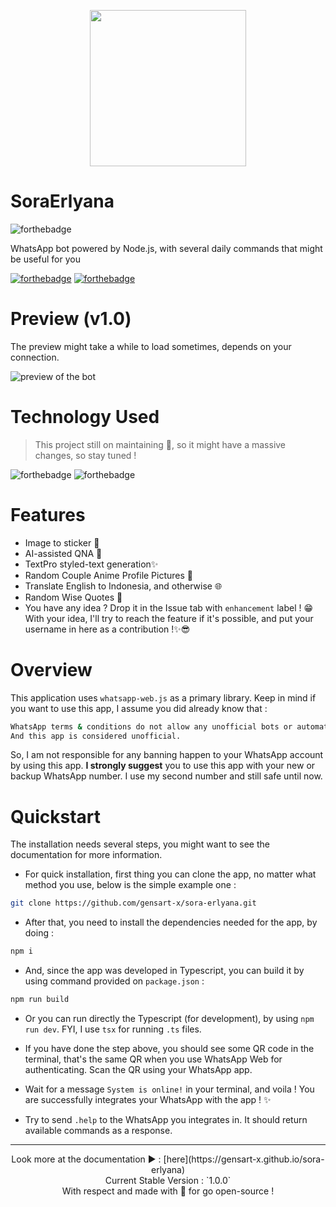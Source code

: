 <p align="center">
    <img width="250" height="250" src="https://i.ibb.co/7y1v1q4/hour.png">
</p>

# SoraErlyana

![forthebadge](https://img.shields.io/github/last-commit/gensart-x/sora-erlyana/main?display_timestamp=author&style=for-the-badge&logo=github&link=https%3A%2F%2Fgithub.com%2Fgensart-x%2Fsora-erlyana)

WhatsApp bot powered by Node.js, with several daily commands that might be useful for you

[![forthebadge](https://forthebadge.com/images/badges/powered-by-electricity.png)](https://web.pln.co.id/tentang-kami/profil-perusahaan)
[![forthebadge](http://forthebadge.com/images/badges/built-with-love.svg)](http://forthebadge.com)

# Preview (v1.0)

The preview might take a while to load sometimes, depends on your connection.

![preview of the bot](https://i.ibb.co/BKDnYQD/whatsapp-bot-preview.gif)

# Technology Used <!-- {docsify-ignore} -->

> This project still on maintaining 🚧, so it might have a massive changes, so stay tuned !

![forthebadge](https://img.shields.io/badge/Node.js-100000?style=for-the-badge&logo=node.js&logoColor=white&labelColor=60AA50&color=447C42)
![forthebadge](https://img.shields.io/badge/Typescript-100000?style=for-the-badge&logo=typescript&logoColor=white&labelColor=5094DD&color=5094DD)

# Features

-   Image to sticker 📸
-   AI-assisted QNA 🧠
-   TextPro styled-text generation✨
-   Random Couple Anime Profile Pictures 👭
-   Translate English to Indonesia, and otherwise 🌐
-   Random Wise Quotes 🦜
-   You have any idea ? Drop it in the Issue tab with `enhancement` label ! 😁 With your idea, I'll try to reach the feature if it's possible, and put your username in here as a contribution !✨😎

# Overview

This application uses `whatsapp-web.js` as a primary library. Keep in mind if you want to use this app, I assume you did already know that :

```bash
WhatsApp terms & conditions do not allow any unofficial bots or automation on its services.
And this app is considered unofficial.
```

So, I am not responsible for any banning happen to your WhatsApp account by using this app. **I strongly suggest** you to use this app with your new or backup WhatsApp number. I use my second number and still safe until now.

# Quickstart

The installation needs several steps, you might want to see the documentation for more information.

-   For quick installation, first thing you can clone the app, no matter what method you use, below is the simple example one :

```bash
git clone https://github.com/gensart-x/sora-erlyana.git
```

-   After that, you need to install the dependencies needed for the app, by doing :

```bash
npm i
```

-   And, since the app was developed in Typescript, you can build it by using command provided on `package.json` :

```bash
npm run build
```

-   Or you can run directly the Typescript (for development), by using `npm run dev`. FYI, I use `tsx` for running `.ts` files.

-   If you have done the step above, you should see some QR code in the terminal, that's the same QR when you use WhatsApp Web for authenticating. Scan the QR using your WhatsApp app.

-   Wait for a message `System is online!` in your terminal, and voila ! You are successfully integrates your WhatsApp with the app ! ✨

-   Try to send `.help` to the WhatsApp you integrates in. It should return available commands as a response.

---

<p align="center">
    Look more at the documentation ▶ : [here](https://gensart-x.github.io/sora-erlyana)
    <br>
    Current Stable Version : `1.0.0`
    <br>
    With respect and made with 💚 for go open-source !
</p>
